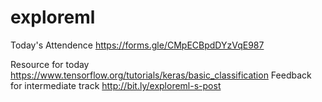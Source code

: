 # exploreml

Today's Attendence
https://forms.gle/CMpECBpdDYzVqE987


Resource for today
https://www.tensorflow.org/tutorials/keras/basic_classification
Feedback for intermediate track
http://bit.ly/exploreml-s-post



